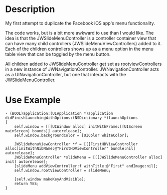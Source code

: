 
Description
=========
My first attempt to duplicate the Facebook iOS app's menu functionality.

The code works, but is a bit more awkward to use than I would like. The idea is that the JWSlideMenuController is a controller container view that can have many child controllers (JWSlideMenuViewControllers) added to it. Each of the children controllers shows up as a menu option in the menu table view that can be toggled by the menu button.

All children added to JWSlideMenuController get set as rootviewControllers in a new instance of JWNavigationController.  JWNavigationController acts as a UINavigationController, but one that interacts with the JWSlideMenuController.

Use Example
==========

    - (BOOL)application:(UIApplication *)application didFinishLaunchingWithOptions:(NSDictionary *)launchOptions
    {
        self.window = [[[UIWindow alloc] initWithFrame:[[UIScreen mainScreen] bounds]] autorelease];
        self.window.backgroundColor = [UIColor whiteColor];
        
        JWSlideMenuViewController *f = [[[FirstHDViewController alloc]initWithNibName:@"FirstHDViewController" bundle:nil] autorelease];
        JWSlideMenuController *slideMenu = [[[JWSlideMenuController alloc] init] autorelease];
        [slideMenu addViewController:f withTitle:@"First" andImage:nil];
        self.window.rootViewController = slideMenu;
        
        [self.window makeKeyAndVisible];
        return YES;
    }